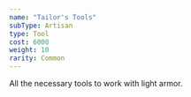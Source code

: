 ```yaml
---
name: "Tailor's Tools"
subType: Artisan
type: Tool
cost: 6000
weight: 10
rarity: Common
---
```


All the necessary tools to work with light armor.
